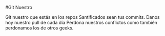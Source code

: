 #Git Nuestro

Git nuestro que estás en los repos
Santificados sean tus commits.
Danos hoy nuestro pull de cada día
Perdona nuestros conflictos
como también perdonamos los de otros geeks.